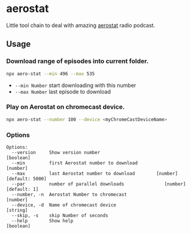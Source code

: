 # aerostat

Little tool chain to deal with amazing [aerostat](http://aerostatica.ru/) radio podcast.

## Usage

### Download range of episodes into current folder.

```sh
npx aero-stat --min 496 --max 535
```

* `--min Number` start downloading with this number
* `--max Number` last episode to download

### Play on Aerostat on chromecast device.

```sh
npx aero-stat --number 100 --device <myChromeCastDeviceName>
```

### Options

```
Options:
  --version     Show version number                                    [boolean]
  --min         first Aerostat number to download                       [number]
  --max         last Aerostat number to download        [number] [default: 5000]
  --par         number of parallel downloads               [number] [default: 1]
  --number, -n  Aerostat Number to chromecast                           [number]
  --device, -d  Name of chromecast device                               [string]
  --skip, -s    skip Number of seconds
  --help        Show help                                              [boolean]
```
